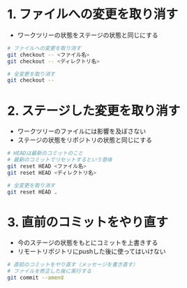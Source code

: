 # 1. ファイルへの変更を取り消す
* ワークツリーの状態をステージの状態と同じにする

```sh
# ファイルへの変更を取り消す
git checkout -- <ファイル名>
git checkout -- <ディレクトリ名>

# 全変更を取り消す
git checkout --
```

# 2. ステージした変更を取り消す
* ワークツリーのファイルには影響を及ぼさない
* ステージの状態をリポジトリの状態と同じにする

```sh
# HEADは最新のコミットのこと
# 最新のコミットでリセットするという意味
git reset HEAD <ファイル名>
git reset HEAD <ディレクトリ名>

# 全変更を取り消す
git reset HEAD .
```

# 3. 直前のコミットをやり直す
* 今のステージの状態をもとにコミットを上書きする
* リモートリポジトリにpushした後に使ってはいけない

```sh
# 直前のコミットをやり直す（メッセージを書き直す）
# ファイルを修正した後に実行する
git commit --amend
```